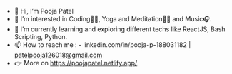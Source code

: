 - 👋 Hi, I’m Pooja Patel
- 👀 I’m interested in Coding👩‍💻, Yoga and Meditation🧘‍♀️ and Music🎧.
- 🌱 I’m currently learning and exploring different techs like ReactJS, Bash Scripting, Python.
- 📫 How to reach me :
             - linkedin.com/in/pooja-p-188031182 | patelpooja126018@gmail.com
- 👉 More on https://poojapatel.netlify.app/



<!---
Pooja-Patel797/Pooja-Patel797 is a ✨ special ✨ repository because its `README.md` (this file) appears on your GitHub profile.
You can click the Preview link to take a look at your changes.
--->
